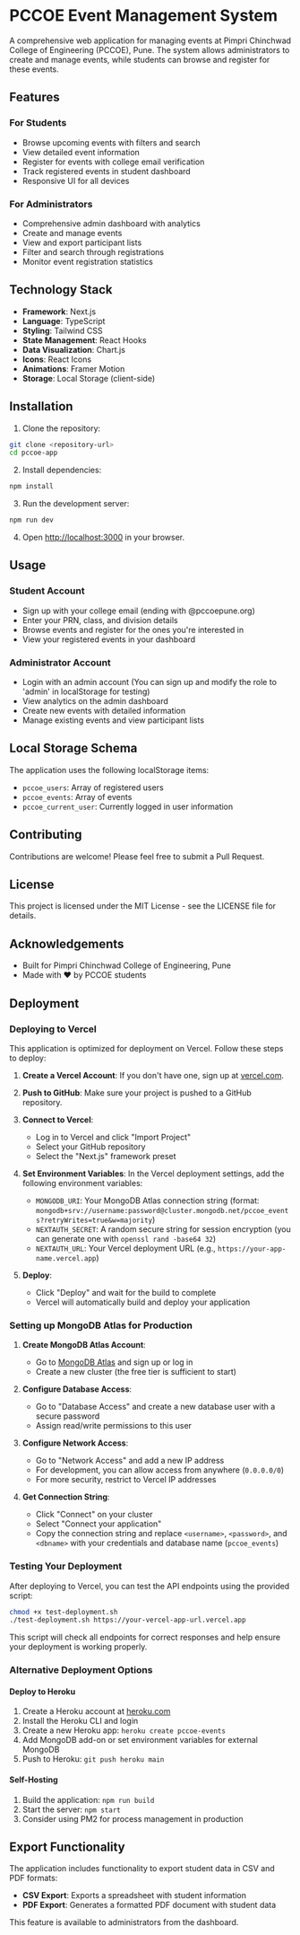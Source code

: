 # PCCOE Event Management System

A comprehensive web application for managing events at Pimpri Chinchwad College of Engineering (PCCOE), Pune. The system allows administrators to create and manage events, while students can browse and register for these events.

## Features

### For Students
- Browse upcoming events with filters and search
- View detailed event information
- Register for events with college email verification
- Track registered events in student dashboard
- Responsive UI for all devices

### For Administrators
- Comprehensive admin dashboard with analytics
- Create and manage events
- View and export participant lists
- Filter and search through registrations
- Monitor event registration statistics

## Technology Stack

- **Framework**: Next.js
- **Language**: TypeScript
- **Styling**: Tailwind CSS
- **State Management**: React Hooks
- **Data Visualization**: Chart.js
- **Icons**: React Icons
- **Animations**: Framer Motion
- **Storage**: Local Storage (client-side)

## Installation

1. Clone the repository:
```bash
git clone <repository-url>
cd pccoe-app
```

2. Install dependencies:
```bash
npm install
```

3. Run the development server:
```bash
npm run dev
```

4. Open [http://localhost:3000](http://localhost:3000) in your browser.

## Usage

### Student Account
- Sign up with your college email (ending with @pccoepune.org)
- Enter your PRN, class, and division details
- Browse events and register for the ones you're interested in
- View your registered events in your dashboard

### Administrator Account
- Login with an admin account (You can sign up and modify the role to 'admin' in localStorage for testing)
- View analytics on the admin dashboard
- Create new events with detailed information
- Manage existing events and view participant lists

## Local Storage Schema

The application uses the following localStorage items:
- `pccoe_users`: Array of registered users
- `pccoe_events`: Array of events
- `pccoe_current_user`: Currently logged in user information

## Contributing

Contributions are welcome! Please feel free to submit a Pull Request.

## License

This project is licensed under the MIT License - see the LICENSE file for details.

## Acknowledgements

- Built for Pimpri Chinchwad College of Engineering, Pune
- Made with ❤️ by PCCOE students 

## Deployment

### Deploying to Vercel

This application is optimized for deployment on Vercel. Follow these steps to deploy:

1. **Create a Vercel Account**: If you don't have one, sign up at [vercel.com](https://vercel.com).

2. **Push to GitHub**: Make sure your project is pushed to a GitHub repository.

3. **Connect to Vercel**:
   - Log in to Vercel and click "Import Project"
   - Select your GitHub repository 
   - Select the "Next.js" framework preset

4. **Set Environment Variables**:
   In the Vercel deployment settings, add the following environment variables:
   - `MONGODB_URI`: Your MongoDB Atlas connection string (format: `mongodb+srv://username:password@cluster.mongodb.net/pccoe_events?retryWrites=true&w=majority`)
   - `NEXTAUTH_SECRET`: A random secure string for session encryption (you can generate one with `openssl rand -base64 32`)
   - `NEXTAUTH_URL`: Your Vercel deployment URL (e.g., `https://your-app-name.vercel.app`)

5. **Deploy**:
   - Click "Deploy" and wait for the build to complete
   - Vercel will automatically build and deploy your application

### Setting up MongoDB Atlas for Production

1. **Create MongoDB Atlas Account**: 
   - Go to [MongoDB Atlas](https://www.mongodb.com/cloud/atlas) and sign up or log in
   - Create a new cluster (the free tier is sufficient to start)

2. **Configure Database Access**:
   - Go to "Database Access" and create a new database user with a secure password
   - Assign read/write permissions to this user

3. **Configure Network Access**:
   - Go to "Network Access" and add a new IP address
   - For development, you can allow access from anywhere (`0.0.0.0/0`)
   - For more security, restrict to Vercel IP addresses

4. **Get Connection String**:
   - Click "Connect" on your cluster
   - Select "Connect your application"
   - Copy the connection string and replace `<username>`, `<password>`, and `<dbname>` with your credentials and database name (`pccoe_events`)

### Testing Your Deployment

After deploying to Vercel, you can test the API endpoints using the provided script:

```bash
chmod +x test-deployment.sh
./test-deployment.sh https://your-vercel-app-url.vercel.app
```

This script will check all endpoints for correct responses and help ensure your deployment is working properly.

### Alternative Deployment Options

#### Deploy to Heroku

1. Create a Heroku account at [heroku.com](https://heroku.com)
2. Install the Heroku CLI and login
3. Create a new Heroku app: `heroku create pccoe-events`
4. Add MongoDB add-on or set environment variables for external MongoDB
5. Push to Heroku: `git push heroku main`

#### Self-Hosting

1. Build the application: `npm run build`
2. Start the server: `npm start`
3. Consider using PM2 for process management in production

## Export Functionality

The application includes functionality to export student data in CSV and PDF formats:

- **CSV Export**: Exports a spreadsheet with student information
- **PDF Export**: Generates a formatted PDF document with student data

This feature is available to administrators from the dashboard. 